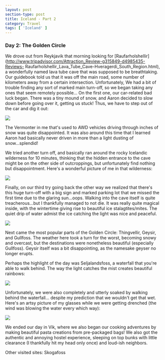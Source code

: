 ```yaml
---
layout: post
section-type: post
title: Iceland - Part 2
category: Travel
tags: [ 'Iceland' ]
---
```


### Day 2: The Golden Circle

We drove out from Reykjavik that morning looking for
[Raufarholshellir](http://www.tripadvisor.com/Attraction_Review-g315849-d4985435-Reviews-
Raufarholshellir_Lava_Tube_Cave-Hveragerdi_South_Region.html), a wonderfully named lava
tube cave that was supposed to be breathtaking. Our guidebook told us that it was off the main road,
some number of kilometers away from a certain intersection. Unfortunately,
We had a bit of trouble finding any
sort of marked main turn-off, so we began taking any ones that seem remotely possible...
On the first one, our car-related bad luck began. There was a tiny mound of
snow, and Aaron decided to slow down before going over it, getting us stuck!
Thus, we have to step out of the car and dig it out:

![](https://dl.dropboxusercontent.com/s/2mcv8cj9p7bjfz5/Day%202%20-%20Stuck%20%281%29.JPG?dl=0)

The Vermonter in me that's used to AWD vehicles driving through inches of snow was quite disappointed.
It was also around this time that I learned Aaron had basically never driven in more than a
light dusting of snow...splendid!

We tried another turn off, and basically ran around the rocky Icelandic wilderness for 10 minutes,
thinking that the hidden entrance to the cave might be on the other side of outcroppings, but
unfortunately find nothing but disappointment. Here's a wonderful picture of me in that wilderness:

![](https://dl.dropboxusercontent.com/s/tqb52p98wnzuohl/IMG_4510.JPG?dl=0)

Finally, on our third try going back the other way we realized that there's this huge turn-off
with a big sign and marked parking lot that we missed the first time due to the glaring sun...oops.
Walking into the cave itself is quite treacherous...but I thankfully managed to not die.
It was really quite magical inside, with the wintertime giving rise to beautiful
ice stalagtites/mites. The quiet drip of water admist the ice catching the light was nice and
peaceful.

![](https://dl.dropboxusercontent.com/s/slk8d7zl29b3ksu/P1010604.JPG?dl=0)

Next came the most popular parts of the Golden Circle: Thingvellir, Geysir, and Gullfoss.
The weather here took a turn for the worst, becoming snowy and overcast, but the destinations were
nonetheless beautiful (especially Gullfoss). Geysir itself was a bit disappointing, as the namesake
geyser no longer erupts.

Perhaps the highlight of the day was Seljalandsfoss, a waterfall that you're able to walk behind.
The way the light catches the mist creates beautiful rainbows:

![](https://dl.dropboxusercontent.com/s/h5by7spl8nr8dwd/P1010756.JPG?dl=0)

Unfortunately, we were also completely and utterly soaked by walking behind the waterfall...
despite my prediction that we wouldn't get that wet. Here's an artsy picture of my glasses
while we were getting drenched (the wind was blowing the water every which way):

![](https://dl.dropboxusercontent.com/s/r3ge38j6o1tlxrc/P1010760.JPG?dl=0)

We ended our day in Vik, where we also began our cooking adventures by making beautiful pasta creations
from pre-packaged bags! We also got the authentic and annoying hostel experience, sleeping on top
bunks with little clearance (I thankfully hit my head only once) and loud-ish neighbors.

Other visited sites: Skogafoss